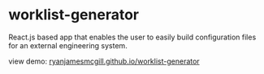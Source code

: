 # worklist-generator
React.js based app that enables the user to easily build configuration files for an external engineering system.

view demo: <a href="http://ryanjamesmcgill.github.io/worklist-generator/#" target="_blank">ryanjamesmcgill.github.io/worklist-generator</a>
